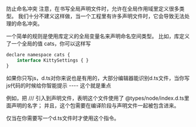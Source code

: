 防止命名冲突
注意，在书写全局声明文件时，允许在全局作用域里定义很多类型。 我们十分不建义这样做，当一个工程里有许多声明文件时，它会导致无法处理的命名冲突。

一个简单的规则是使用库定义的全局变量名来声明命名空间类型。 比如，库定义了一个全局的值 cats，你可以这样写

```javascript
declare namespace cats {
    interface KittySettings { }
}
```


如果你只写js，d.ts对你来说也是有用的，大部分编辑器能识别d.ts文件，当你写js代码的时候给你智能提示  ---- 这个就是重点


例如，把 /// <reference types="node" />引入到声明文件，表明这个文件使用了 @types/node/index.d.ts里面声明的名字； 并且，这个包需要在编译阶段与声明文件一起被包含进来。

仅当在你需要写一个d.ts文件时才使用这个指令。